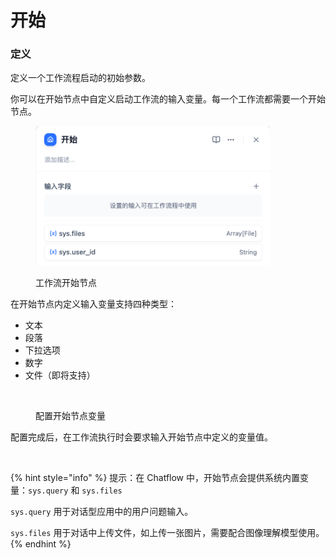 # 开始

### 定义

定义一个工作流程启动的初始参数。

你可以在开始节点中自定义启动工作流的输入变量。每一个工作流都需要一个开始节点。

<figure><img src="../../../.gitbook/assets/image (236).png" alt="" width="375"><figcaption><p>工作流开始节点</p></figcaption></figure>

在开始节点内定义输入变量支持四种类型：

* 文本
* 段落
* 下拉选项
* 数字
* 文件（即将支持）

<figure><img src="../../../.gitbook/assets/output (2) (1).png" alt=""><figcaption><p>配置开始节点变量</p></figcaption></figure>

配置完成后，在工作流执行时会要求输入开始节点中定义的变量值。

<figure><img src="../../../.gitbook/assets/output (3) (1).png" alt=""><figcaption></figcaption></figure>

{% hint style="info" %}
提示：在 Chatflow 中，开始节点会提供系统内置变量：`sys.query` 和 `sys.files`

`sys.query` 用于对话型应用中的用户问题输入。

`sys.files` 用于对话中上传文件，如上传一张图片，需要配合图像理解模型使用。
{% endhint %}

